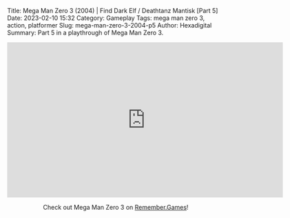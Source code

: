 Title: Mega Man Zero 3 (2004) | Find Dark Elf / Deathtanz Mantisk [Part 5]
Date: 2023-02-10 15:32
Category: Gameplay
Tags: mega man zero 3,  action,  platformer
Slug: mega-man-zero-3-2004-p5
Author: Hexadigital
Summary: Part 5 in a playthrough of Mega Man Zero 3.

<center><iframe src="https://www.youtube.com/embed/XpnlupyMq7U?feature=oembed" allow="accelerometer; autoplay; encrypted-media; gyroscope; picture-in-picture" width="640" height="360" frameborder="0"></iframe>

Check out Mega Man Zero 3 on [Remember.Games](https://remember.games/game/4374/mega-man-zero-3/)!</center>